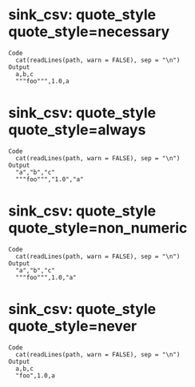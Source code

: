 # sink_csv: quote_style quote_style=necessary

    Code
      cat(readLines(path, warn = FALSE), sep = "\n")
    Output
      a,b,c
      """foo""",1.0,a

# sink_csv: quote_style quote_style=always

    Code
      cat(readLines(path, warn = FALSE), sep = "\n")
    Output
      "a","b","c"
      """foo""","1.0","a"

# sink_csv: quote_style quote_style=non_numeric

    Code
      cat(readLines(path, warn = FALSE), sep = "\n")
    Output
      "a","b","c"
      """foo""",1.0,"a"

# sink_csv: quote_style quote_style=never

    Code
      cat(readLines(path, warn = FALSE), sep = "\n")
    Output
      a,b,c
      "foo",1.0,a

